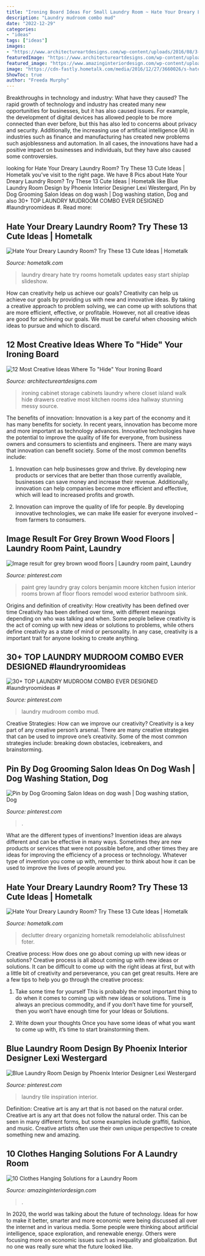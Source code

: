 ```yaml
---
title: "Ironing Board Ideas For Small Laundry Room ~ Hate Your Dreary Laundry Room? Try These 13 Cute Ideas"
description: "Laundry mudroom combo mud"
date: "2022-12-29"
categories:
- "ideas"
tags: ["ideas"]
images:
- "https://www.architectureartdesigns.com/wp-content/uploads/2016/08/3-37-630x381.jpg"
featuredImage: "https://www.architectureartdesigns.com/wp-content/uploads/2016/08/3-37-630x381.jpg"
featured_image: "https://www.amazinginteriordesign.com/wp-content/uploads/2019/03/10-22.jpg"
image: "https://cdn-fastly.hometalk.com/media/2016/12/27/3660026/s-hate-your-dreary-laundry-room-try-these-13-cute-ideas-laundry-rooms.jpg?size=1600x1000&amp;nocrop=1"
ShowToc: true
author: "Freeda Murphy"
---
```



Breakthroughs in technology and industry: What have they caused?
The rapid growth of technology and industry has created many new opportunities for businesses, but it has also caused issues. For example, the development of digital devices has allowed people to be more connected than ever before, but this has also led to concerns about privacy and security. Additionally, the increasing use of artificial intelligence (AI) in industries such as finance and manufacturing has created new problems such asjoblessness and automation. In all cases, the innovations have had a positive impact on businesses and individuals, but they have also caused some controversies.

	

		
looking for Hate Your Dreary Laundry Room? Try These 13 Cute Ideas | Hometalk you've visit to the right page. We have 8 Pics about Hate Your Dreary Laundry Room? Try These 13 Cute Ideas | Hometalk like Blue Laundry Room Design by Phoenix Interior Designer Lexi Westergard, Pin by Dog Grooming Salon Ideas on dog wash | Dog washing station, Dog and also 30+ TOP LAUNDRY MUDROOM COMBO EVER DESIGNED #laundryroomideas #. Read more:
		
    
## Hate Your Dreary Laundry Room? Try These 13 Cute Ideas | Hometalk

<img loading=lazy src="https://cdn-fastly.hometalk.com/media/2016/12/27/3660023/s-hate-your-dreary-laundry-room-try-these-13-cute-ideas-laundry-rooms.jpg?size=1600x1000&amp;nocrop=1" onerror="this.onerror=null;this.src='https://tse1.mm.bing.net/th?id=OIP.bL0JG1z4nnvvfTkxx5LHWQHaJ4&amp;pid=15.1';" alt="Hate Your Dreary Laundry Room? Try These 13 Cute Ideas | Hometalk">

_Source: hometalk.com_

>laundry dreary hate try rooms hometalk updates easy start shiplap slideshow. 

	

How can creativity help us achieve our goals?
Creativity can help us achieve our goals by providing us with new and innovative ideas. By taking a creative approach to problem solving, we can come up with solutions that are more efficient, effective, or profitable. However, not all creative ideas are good for achieving our goals. We must be careful when choosing which ideas to pursue and which to discard.

    
## 12 Most Creative Ideas Where To &quot;Hide&quot; Your Ironing Board

<img loading=lazy src="https://www.architectureartdesigns.com/wp-content/uploads/2016/08/3-37-630x381.jpg" onerror="this.onerror=null;this.src='https://tse2.mm.bing.net/th?id=OIP.kYoH7HwE52Ndi1Y5oNJyiQHaEe&amp;pid=15.1';" alt="12 Most Creative Ideas Where To &quot;Hide&quot; Your Ironing Board">

_Source: architectureartdesigns.com_

>ironing cabinet storage cabinets laundry where closet island walk hide drawers creative most kitchen rooms idea hallway stunning messy source. 

	

The benefits of innovation:
Innovation is a key part of the economy and it has many benefits for society. In recent years, innovation has become more and more important as technology advances. Innovative technologies have the potential to improve the quality of life for everyone, from business owners and consumers to scientists and engineers.
There are many ways that innovation can benefit society. Some of the most common benefits include: 

1. Innovation can help businesses grow and thrive. By developing new products or services that are better than those currently available, businesses can save money and increase their revenue. Additionally, innovation can help companies become more efficient and effective, which will lead to increased profits and growth. 

2. Innovation can improve the quality of life for people. By developing innovative technologies, we can make life easier for everyone involved – from farmers to consumers.

    
## Image Result For Grey Brown Wood Floors | Laundry Room Paint, Laundry

<img loading=lazy src="https://i.pinimg.com/736x/9c/17/ac/9c17aca022313c62d29f51473f9d809b.jpg" onerror="this.onerror=null;this.src='https://tse1.mm.bing.net/th?id=OIP.L6YuOgVDiuAP0QmRYz8HZgHaLG&amp;pid=15.1';" alt="Image result for grey brown wood floors | Laundry room paint, Laundry">

_Source: pinterest.com_

>paint grey laundry gray colors benjamin moore kitchen fusion interior rooms brown af floor floors remodel wood exterior bathroom sink. 

	

Origins and definition of creativity: How creativity has been defined over time
Creativity has been defined over time, with different meanings depending on who was talking and when. Some people believe creativity is the act of coming up with new ideas or solutions to problems, while others define creativity as a state of mind or personality. In any case, creativity is a important trait for anyone looking to create anything.

    
## 30+ TOP LAUNDRY MUDROOM COMBO EVER DESIGNED #laundryroomideas #

<img loading=lazy src="https://i.pinimg.com/736x/b5/bb/21/b5bb21548145b86fd569bdb6cdac04c8.jpg" onerror="this.onerror=null;this.src='https://tse4.mm.bing.net/th?id=OIP.sEhRjbDkmc3Hafhj7R4FqQHaLH&amp;pid=15.1';" alt="30+ TOP LAUNDRY MUDROOM COMBO EVER DESIGNED #laundryroomideas #">

_Source: pinterest.com_

>laundry mudroom combo mud. 

	

Creative Strategies: How can we improve our creativity?
Creativity is a key part of any creative person’s arsenal. There are many creative strategies that can be used to improve one’s creativity. Some of the most common strategies include: breaking down obstacles, icebreakers, and brainstorming.

    
## Pin By Dog Grooming Salon Ideas On Dog Wash | Dog Washing Station, Dog

<img loading=lazy src="https://i.pinimg.com/736x/64/e7/66/64e766bfc7b93b3a7de0fceba5db6c14.jpg" onerror="this.onerror=null;this.src='https://tse2.mm.bing.net/th?id=OIP.nvhXQ6RHKGnDH2QJaVIQ4AHaLH&amp;pid=15.1';" alt="Pin by Dog Grooming Salon Ideas on dog wash | Dog washing station, Dog">

_Source: pinterest.com_

>. 

	

What are the different types of inventions?
Invention ideas are always different and can be effective in many ways. Sometimes they are new products or services that were not possible before, and other times they are ideas for improving the efficiency of a process or technology. Whatever type of invention you come up with, remember to think about how it can be used to improve the lives of people around you.

    
## Hate Your Dreary Laundry Room? Try These 13 Cute Ideas | Hometalk

<img loading=lazy src="https://cdn-fastly.hometalk.com/media/2016/12/27/3660026/s-hate-your-dreary-laundry-room-try-these-13-cute-ideas-laundry-rooms.jpg?size=1600x1000&amp;nocrop=1" onerror="this.onerror=null;this.src='https://tse1.mm.bing.net/th?id=OIP.22RFGGXdaAcU0JlSMfIgFwHaJ4&amp;pid=15.1';" alt="Hate Your Dreary Laundry Room? Try These 13 Cute Ideas | Hometalk">

_Source: hometalk.com_

>declutter dreary organizing hometalk remodelaholic ablissfulnest foter. 

	

Creative process: How does one go about coming up with new ideas or solutions?
Creative process is all about coming up with new ideas or solutions. It can be difficult to come up with the right ideas at first, but with a little bit of creativity and perseverance, you can get great results. Here are a few tips to help you go through the creative process:
1. Take some time for yourself 
This is probably the most important thing to do when it comes to coming up with new ideas or solutions. Time is always an precious commodity, and if you don’t have time for yourself, then you won’t have enough time for your Ideas or Solutions.

2. Write down your thoughts 
Once you have some ideas of what you want to come up with, it’s time to start brainstorming them.

    
## Blue Laundry Room Design By Phoenix Interior Designer Lexi Westergard

<img loading=lazy src="https://i.pinimg.com/736x/e1/85/a8/e185a8630e0a8da8d8999ab714344b20.jpg" onerror="this.onerror=null;this.src='https://tse1.mm.bing.net/th?id=OIP.zejs0TMrPmcgfHGy-4iylQHaLH&amp;pid=15.1';" alt="Blue Laundry Room Design by Phoenix Interior Designer Lexi Westergard">

_Source: pinterest.com_

>laundry tile inspiration interior. 

	

Definition: Creative art is any art that is not based on the natural order.
Creative art is any art that does not follow the natural order. This can be seen in many different forms, but some examples include graffiti, fashion, and music. Creative artists often use their own unique perspective to create something new and amazing.

    
## 10 Clothes Hanging Solutions For A Laundry Room

<img loading=lazy src="https://www.amazinginteriordesign.com/wp-content/uploads/2019/03/10-22.jpg" onerror="this.onerror=null;this.src='https://tse1.mm.bing.net/th?id=OIP.SVqY8fLGFPt9GQE0yRMlvwHaLK&amp;pid=15.1';" alt="10 Clothes Hanging Solutions for a Laundry Room">

_Source: amazinginteriordesign.com_

>. 

	

In 2020, the world was talking about the future of technology. Ideas for how to make it better, smarter and more economic were being discussed all over the internet and in various media. Some people were thinking about artificial intelligence, space exploration, and renewable energy. Others were focusing more on economic issues such as inequality and globalization. But no one was really sure what the future looked like.

